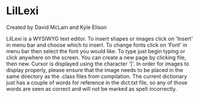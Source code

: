 # LilLexi

Created by David McLain and Kyle Elison

LilLexi is a WYSIWYG text editor.
To insert shapes or images click on 'Insert' in menu bar and choose which to insert.
To change fonts click on 'Font' in menu bar then select the font you would like.
To type just begin typing or click anywhere on the screen. You can create a new page by clicking file, then new. 
Cursor is displayed using the character '|'.
In order for images to display properly, please ensure that the image needs to be placed in the same directory as the .class files from compilation.
The current dictionary just has a couple of words for reference in the dict.txt file, so any of those words are seen as correct and will not be marked as spelt incorrectly.
